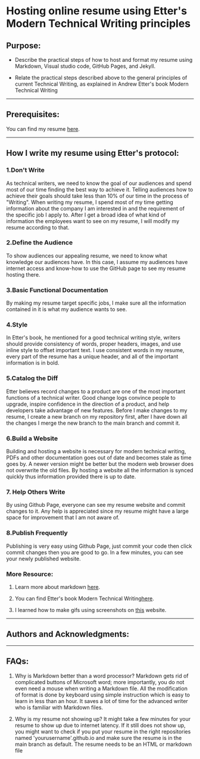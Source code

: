 # Hosting online resume using Etter's Modern Technical Writing principles


## Purpose: 

- Describe the practical steps of how to host and format my resume using Markdown, Visual studio code, GitHub Pages, and Jekyll.  

- Relate the practical steps described above to the general principles of current Technical Writing, as explained in Andrew Etter's book Modern Technical Writing 

---------------------------------------------


## Prerequisites:

You can find my resume [here](https://github.com/qinh3uofm/qinh3uofm.github.io/edit/main/resume.md).

---------------------------------------------


## How I write my resume using Etter's protocol:

### 1.Don't Write 
As technical writers, we need to know the goal of our audiences and spend most of our time finding the best way to achieve it. Telling audiences how to achieve their goals should take less than 10% of our time in the process of "Writing". When writing my resume, I spend most of my time getting information about the company I am interested in and the requirement of the specific job I apply to. After I get a broad idea of what kind of information the employees want to see on my resume, I will modify my resume according to that.

### 2.Define the Audience
To show audiences our appealing resume, we need to know what knowledge our audiences have. In this case, I assume my audiences have internet access and know-how to use the GitHub page to see my resume hosting there.

### 3.Basic Functional Documentation
By making my resume target specific jobs, I make sure all the information contained in it is what my audience wants to see.

### 4.Style
In Etter's book, he mentioned for a good technical writing style, writers should provide consistency of words, proper headers, images, and use inline style to offset important text. I use consistent words in my resume, every part of the resume has a unique header, and all of the important information is in bold.

### 5.Catalog the Diff
Etter believes record changes to a product are one of the most important functions of a technical writer. Good change logs convince people to upgrade, inspire confidence in the direction of a product, and help developers take advantage of new features. Before I make changes to my resume, I create a new branch on my repository first, after I have down all the changes I merge the new branch to the main branch and commit it.

### 6.Build a Website
Building and hosting a website is necessary for modern technical writing, PDFs and other documentation goes out of date and becomes stale as time goes by. A newer version might be better but the modern web browser does not overwrite the old files. By hosting a website all the information is synced quickly thus information provided there is up to date.

### 7. Help Others Write
By using Github Page, everyone can see my resume website and commit changes to it. Any help is appreciated since my resume might have a large space for improvement that I am not aware of.

### 8.Publish Frequently
Publishing is very easy using Github Page, just commit your code then click commit changes then you are good to go. In a few minutes, you can see your newly published website.

### More Resource:
1. Learn more about markdown [here](https://www.markdowntutorial.com).

2. You can find Etter's book Modern Technical Writing[here](https://github.com/qinh3uofm/qinh3uofm.github.io/blob/main/Andrew_Etter_-_Modern_Technical_Writing__An_Introduction_to_Software_Documentation_2016.epub).

3. I learned how to make gifs using screenshots on [this](https://ezgif.com/maker) website.

---------------------------------------------


## Authors and Acknowledgments:


---------------------------------------------


## FAQs:
1. Why is Markdown better than a word processor?
Markdown gets rid of complicated buttons of Microsoft word; more importantly, you do not even need a mouse when writing a Markdown file. All the modification of format is done by keyboard using simple instruction which is easy to learn in less than an hour. It saves a lot of time for the advanced writer who is familiar with Markdown files. 


2. Why is my resume not showing up?
It might take a few minutes for your resume to show up due to internet latency. If it still does not show up, you might want to check if you put your resume in the right repositories named 'yourusername'.github.io and make sure the resume is in the main branch as default. The resume needs to be an HTML or markdown file
